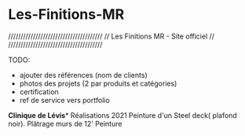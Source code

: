 # Les-Finitions-MR
//////////////////////////////////////
// Les Finitions MR - Site officiel //
//////////////////////////////////////

TODO: 
- ajouter des références (nom de clients)
- photos des projets (2 par produits et catégories)
- certification
- ref de service vers portfolio

**Clinique de Lévis***
Réalisations 2021
Peinture d'un Steel deck( plafond noir).
Plâtrage murs de 12'
Peinture
